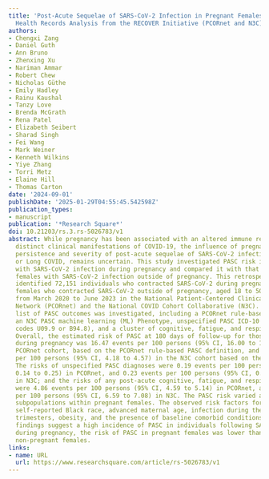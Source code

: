 ```yaml
---
title: 'Post-Acute Sequelae of SARS-CoV-2 Infection in Pregnant Females:  An Electronic
  Health Records Analysis from the RECOVER Initiative (PCORnet and N3C)'
authors:
- Chengxi Zang
- Daniel Guth
- Ann Bruno
- Zhenxing Xu
- Nariman Ammar
- Robert Chew
- Nicholas Güthe
- Emily Hadley
- Rainu Kaushal
- Tanzy Love
- Brenda McGrath
- Rena Patel
- Elizabeth Seibert
- Sharad Singh
- Fei Wang
- Mark Weiner
- Kenneth Wilkins
- Yiye Zhang
- Torri Metz
- Elaine Hill
- Thomas Carton
date: '2024-09-01'
publishDate: '2025-01-29T04:55:45.542598Z'
publication_types:
- manuscript
publication: '*Research Square*'
doi: 10.21203/rs.3.rs-5026783/v1
abstract: While pregnancy has been associated with an altered immune response and
  distinct clinical manifestations of COVID-19, the influence of pregnancy on the
  persistence and severity of post-acute sequelae of SARS-CoV-2 infection (PASC),
  or Long COVID, remains uncertain. This study investigated PASC risk in individuals
  with SARS-CoV-2 infection during pregnancy and compared it with that in reproductive-age
  females with SARS-CoV-2 infection outside of pregnancy. This retrospective analysis
  identified 72,151 individuals who contracted SARS-CoV-2 during pregnancy and 1,439,354
  females who contracted SARS-CoV-2 outside of pregnancy, aged 18 to 50 years old,
  from March 2020 to June 2023 in the National Patient-Centered Clinical Research
  Network (PCORnet) and the National COVID Cohort Collaborative (N3C). A comprehensive
  list of PASC outcomes was investigated, including a PCORnet rule-based PASC definition,
  an N3C PASC machine learning (ML) Phenotype, unspecified PASC ICD-10 diagnoses (ICD10
  codes U09.9 or B94.8), and a cluster of cognitive, fatigue, and respiratory conditions.
  Overall, the estimated risk of PASC at 180 days of follow-up for those infected
  during pregnancy was 16.47 events per 100 persons (95% CI, 16.00 to 16.95) in the
  PCORnet cohort, based on the PCORnet rule-based PASC definition, and 4.37 events
  per 100 persons (95% CI, 4.18 to 4.57) in the N3C cohort based on the ML model.
  The risks of unspecified PASC diagnoses were 0.19 events per 100 persons (95% CI,
  0.14 to 0.25) in PCORnet, and 0.23 events per 100 persons (95% CI, 0.19 to 0.28)
  in N3C; and the risks of any post-acute cognitive, fatigue, and respiratory condition
  were 4.86 events per 100 persons (95% CI, 4.59 to 5.14) in PCORnet, and 6.83 events
  per 100 persons (95% CI, 6.59 to 7.08) in N3C. The PASC risk varied across different
  subpopulations within pregnant females. The observed risk factors for PASC included
  self-reported Black race, advanced maternal age, infection during the first two
  trimesters, obesity, and the presence of baseline comorbid conditions. While the
  findings suggest a high incidence of PASC in individuals following SARS-CoV-2 infection
  during pregnancy, the risk of PASC in pregnant females was lower than in matched
  non-pregnant females.
links:
- name: URL
  url: https://www.researchsquare.com/article/rs-5026783/v1
---
```

